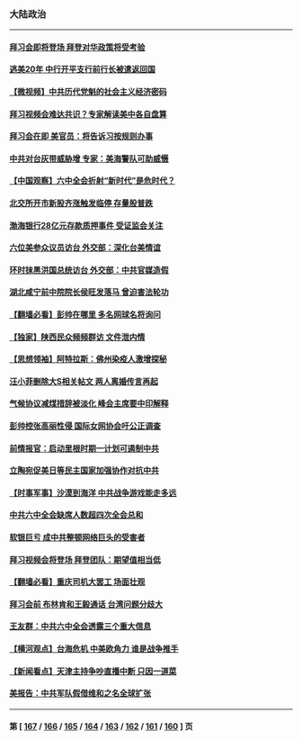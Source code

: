 ### 大陆政治
---
#### [拜习会即将登场 拜登对华政策将受考验](../../pages/ncid277/n13377566.md) 
#### [逃美20年 中行开平支行前行长被遣返回国](../../pages/ncid277/n13377470.md) 
#### [【微视频】中共历代党魁的社会主义经济密码](../../pages/ncid277/n13377351.md) 
#### [拜习视频会难达共识？专家解读美中各自盘算](../../pages/ncid277/n13377319.md) 
#### [拜习会在即 美官员：将告诉习按规则办事](../../pages/ncid277/n13377377.md) 
#### [中共对台灰带威胁增 专家：美海警队可助威慑](../../pages/ncid277/n13376934.md) 
#### [【中国观察】六中全会折射“新时代”是危时代？](../../pages/ncid277/n13376683.md) 
#### [北交所开市新股齐涨触发临停 存量股普跌](../../pages/ncid277/n13376743.md) 
#### [渤海银行28亿元存款质押事件 受证监会关注](../../pages/ncid277/n13376299.md) 
#### [六位美参众议员访台 外交部：深化台美情谊](../../pages/ncid277/n13376290.md) 
#### [环时抹黑洪国总统访台 外交部：中共官媒造假](../../pages/ncid277/n13376107.md) 
#### [湖北咸宁前中院院长侯旺发落马 曾迫害法轮功](../../pages/ncid277/n13376264.md) 
#### [【翻墙必看】彭帅在哪里 多名网球名将询问](../../pages/ncid277/n13376085.md) 
#### [【独家】陕西民众频频群访 文件泄内情](../../pages/ncid277/n13370897.md) 
#### [【思想领袖】阿特拉斯：佛州染疫人激增探秘](../../pages/ncid277/n13345469.md) 
#### [汪小菲删除大S相关帖文 两人离婚传言再起](../../pages/ncid277/n13375667.md) 
#### [气候协议减煤措辞被淡化 峰会主席要中印解释](../../pages/ncid277/n13375624.md) 
#### [彭帅控张高丽性侵 国际女网协会吁公正调查](../../pages/ncid277/n13375614.md) 
#### [前情报官：启动里根时期一计划可遏制中共](../../pages/ncid277/n13375518.md) 
#### [立陶宛促美日等民主国家加强协作对抗中共](../../pages/ncid277/n13375437.md) 
#### [【时事军事】沙漠到海洋 中共战争游戏能走多远](../../pages/ncid277/n13373966.md) 
#### [中共六中全会缺席人数超四次全会总和](../../pages/ncid277/n13375064.md) 
#### [软银巨亏 成中共整顿网络巨头的受害者](../../pages/ncid277/n13372487.md) 
#### [拜习视频会将登场 拜登团队：期望值相当低](../../pages/ncid277/n13371855.md) 
#### [【翻墙必看】重庆司机大罢工 场面壮观](../../pages/ncid277/n13374537.md) 
#### [拜习会前 布林肯和王毅通话 台湾问题分歧大](../../pages/ncid277/n13374563.md) 
#### [王友群：中共六中全会透露三个重大信息](../../pages/ncid277/n13374571.md) 
#### [【横河观点】台海危机 中美欧角力 谁是战争推手](../../pages/ncid277/n13374435.md) 
#### [【新闻看点】天津主持争吵直播中断 只因一道菜](../../pages/ncid277/n13374429.md) 
#### [美报告：中共军队假借维和之名全球扩张](../../pages/ncid277/n13372564.md) 

---
#### 第 [ [167](./167.md) / [166](./166.md) / [165](./165.md) / [164](./164.md) / [163](./163.md) / [162](./162.md) / [161](./161.md) / [160](./160.md) ] 页
